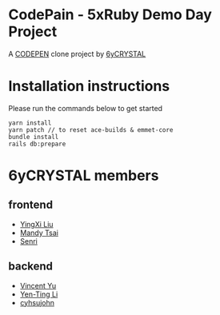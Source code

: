 # CodePain - 5xRuby Demo Day Project
A [CODEPEN](https://codepen.io) clone project by [6yCRYSTAL](https://github.com/6yCRYSTAL)

# Installation instructions
Please run the commands below to get started
```
yarn install
yarn patch // to reset ace-builds & emmet-core
bundle install
rails db:prepare
```
# 6yCRYSTAL members
## frontend
- [YingXi Liu](https://github.com/p4952015)
- [Mandy Tsai](https://github.com/mandy0315)
- [Senri](https://github.com/Senri8468)
## backend
- [Vincent Yu](https://github.com/VincentYuuu)
- [Yen-Ting Li](https://github.com/yentingli)
- [cyhsujohn](https://github.com/cyhsujohn)
